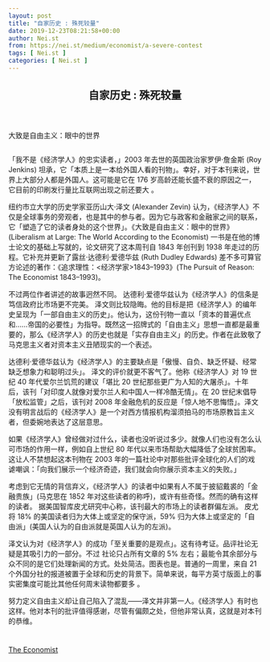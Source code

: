 ```yaml
---
layout: post
title: "自家历史 : 殊死较量"
date: 2019-12-23T08:21:58+00:00
author: Nei.st
from: https://nei.st/medium/economist/a-severe-contest
tags: [ Nei.st ]
categories: [ Nei.st ]
---
```


<article class="post-12435 post type-post status-publish format-standard hentry category-economist" id="post-12435">
 <header class="page-header medium Archives">
  <div class="page-header__image">
  </div>
  <div class="page-header__content">
   <h1 class="page-title text-align-center">
    自家历史 : 殊死较量
   </h1>
  </div>
 </header>
 <div class="entry-content aesop-entry-content" id="post-12435-content">
  <link as="font" crossorigin="anonymous" href="//cdn.jsdelivr.net/gh/0nd1jyU39XQ/_/glyph/font-face/0uIzqoZjSuJfvSBnvgXTcApMtcVhMcpr.woff" rel="preload" type="font/woff"/>
  <link as="font" crossorigin="anonymous" href="//cdn.jsdelivr.net/gh/0nd1jyU39XQ/_/glyph/font-face/1sTnSLZWDKucPX6SAk.woff" rel="preload" type="font/woff"/>
  <p class="blog-post__description">
   大致是自由主义：眼中的世界
  </p>
  <span id="more-12435">
  </span>
  <div class="navigation__primary-inner">
   <a class="economist__link-logo" href="//nei.st/medium/economist">
   </a>
  </div>
  <div class="container img component-image">
   <div class="aspectRatioPlaceholder">
    <div class="progressiveMedia" data-height="720" data-width="1280">
     <img alt="" class="progressiveMedia-image" data-src="https://cdn.jsdelivr.net/gh/0nd1jyU39XQ/_/img/1/e52bf525gy1ga4hvqrcdij20zk0k0n2t.jpg" src="https://cdn.jsdelivr.net/gh/0nd1jyU39XQ/_/img/1/e52bf525gy1ga4hvqrcdij20zk0k0n2t.jpg"/>
    </div>
   </div>
  </div>
  <p>
   「我不是《经济学人》的忠实读者，」2003 年去世的英国政治家罗伊·詹金斯 (Roy Jenkins) 坦承，它「本质上是一本给外国人看的刊物」。幸好，对于本刊来说，世界上大部分人都是外国人。这可能是它在 176 岁高龄还能长盛不衰的原因之一，
   <span class="markup--p">
    它目前的印刷发行量比互联网出现之前还要大
   </span>
   。
  </p>
  <p>
   纽约市立大学的历史学家亚历山大·泽文 (Alexander Zevin) 认为，《经济学人》不仅是全球事务的旁观者，也是其中的参与者。因为它与政客和金融家之间的联系，它「塑造了它的读者身处的这个世界」。《大致是自由主义：眼中的世界》(Liberalism at Large: The World According to the Economist) 一书是在他的博士论文的基础上写就的，论文研究了这本周刊自 1843 年创刊到 1938 年走过的历程。它补充并更新了露丝·达德利·爱德华兹 (Ruth Dudley Edwards) 差不多可算官方论述的著作：《追求理性：&lt;经济学家&gt;1843–1993》(The Pursuit of Reason: The Economist 1843–1993)。
  </p>
  <p>
   不过两位作者讲述的故事迥然不同。
   <span class="markup--p">
    达德利·爱德华兹认为《经济学人》的信条是笃信政府比市场更不完美。
   </span>
   泽文则比较隐晦。他的目标是把《经济学人》的编年史呈现为「一部自由主义的历史」。他认为，这份刊物一直以「资本的普遍优点和……帝国的必要性」为指导。既然这一招牌式的「自由主义」思想一直都是最重要的，那么《经济学人》的历史也就是「实存自由主义」的历史。作者在此致敬了马克思主义者对资本主义丑陋现实的一个表述。
  </p>
  <p>
   <span class="markup--p">
    达德利·爱德华兹认为《经济学人》的主要缺点是「傲慢、自负、缺乏怀疑、经常缺乏想象力和聪明过头」。
   </span>
   泽文的评价就更不客气了。他称《经济学人》对 19 世纪 40 年代爱尔兰饥荒的建议「堪比 20 世纪那些更广为人知的大屠杀」。十年后，该刊「对印度人就像对爱尔兰人和中国人一样冷酷无情」。在 20 世纪末倡导「放松监管」之后，该刊对 2008 年金融危机的反应是「惊人地不思悔悟」。泽文没有明言战后的《经济学人》是一个对西方情报机构溜须拍马的市场原教旨主义者，但委婉地表达了这层意思。
  </p>
  <p>
   <span class="markup--p">
    如果《经济学人》曾经做对过什么，读者也没听说过多少。就像人们也没有怎么认可市场的作用一样，例如自上世纪 80 年代以来市场帮助大幅降低了全球贫困率。这让人不禁想起这本刊物在 2003 年的一篇社论中对那些批评全球化的人们的戏谑嘲讽：「向我们展示一个经济奇迹，我们就会向你展示资本主义的失败。」
   </span>
  </p>
  <div class="code-block code-block-1" style="margin: 8px 0; clear: both;">
   <div class="container ads_KbHEVhh8Rw">
    <div class="card card--blog post-sidebar">
     <div class="card-body">
      <div class="logo_ngcontent-kty-0">
      </div>
      <div class="iframe-blocker U6XAMK63Vh00WqvF2BacIQ">
       <div class="background-h60B">
       </div>
       <div class="WumZiPCS4MeMw4pxQ">
       </div>
      </div>
     </div>
     <div class="card-footer">
      <div class="card-footer-wrapper" layout="row bottom-left">
      </div>
     </div>
    </div>
   </div>
  </div>
  <p>
   考虑到它无情的背信弃义，《经济学人》的读者中如果有人不属于披貂戴裘的「金融贵族」(马克思在 1852 年对这些读者的称呼)，或许有些奇怪。然而的确有这样的读者。
   <span class="markup--p">
    据美国智库皮尤研究中心称，该刊最大的市场上的读者群偏左派。
   </span>
   皮尤将 18% 的美国读者归为大体上或坚定的保守派，59% 归为大体上或坚定的「自由派」(美国人认为的自由派就是英国人认为的左派)。
  </p>
  <p>
   泽文认为对《经济学人》的成功「至关重要的是观点」。这有待考证。品评社论无疑是其吸引力的一部分。不过
   <span class="markup--p">
    社论只占所有文章的 5% 左右；最能令其余部分与众不同的是它们处理新闻的方式。处处简洁。图表也是。普通的一周里，来自 21 个外国分社的报道被置于全球和历史的背景下。简单来说，每平方英寸版面上的事实密集度可能比其他任何周末读物都要多
   </span>
   。
  </p>
  <p>
   努力定义自由主义却让自己陷入了混乱——泽文并非第一人。《经济学人》有时也这样。他对本刊的批评值得感谢，尽管有偏颇之处，但他非常认真，这就是对本刊的恭维。
  </p>
  <div class="container ag ah">
   <div class="fe n el">
    <a class="dt du bn bo bp bq br bs bt bu dv dw bx by dx dy" href="https://nei.st/medium/economist?source=https://www.economist.com/books-and-arts/2019/11/14/has-the-economist-made-history-as-well-as-reporting-it">
     <div class="c ff fg ag ah fh el fi fj ce fk fl fm fn fo fp fq fr fs ft fu">
      <div class="bs em en eo ep eq fv ah fw fg ag bm eu fx q fy fz p ac">
      </div>
     </div>
    </a>
   </div>
  </div>
  <div class="code-block code-block-2" style="margin: 8px 0; clear: both;">
   <br/>
   <div class="container ads_KbHEVhh8Rw">
    <div class="card card--blog post-sidebar">
     <div class="card-body">
      <div class="logo_ngcontent-kty-0">
      </div>
      <div class="iframe-blocker U6XAMK63Vh00WqvF2BacIQ">
       <div class="background-h60B">
       </div>
       <div class="WumZiPCS4MeMw4pxQ">
       </div>
      </div>
     </div>
     <div class="card-footer">
      <div class="card-footer-wrapper" layout="row bottom-left">
      </div>
     </div>
    </div>
   </div>
  </div>
 </div>
 <footer class="entry-footer">
  <div class="categories icon-link">
   <a href="https://nei.st/category/medium/economist" rel="category tag">
    The Economist
   </a>
  </div>
 </footer>
</article>


